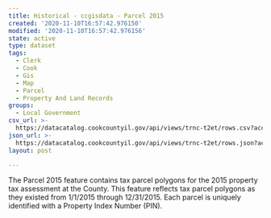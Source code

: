 ```yaml
---
title: Historical - ccgisdata - Parcel 2015
created: '2020-11-10T16:57:42.976150'
modified: '2020-11-10T16:57:42.976156'
state: active
type: dataset
tags:
  - Clerk
  - Cook
  - Gis
  - Map
  - Parcel
  - Property And Land Records
groups:
  - Local Government
csv_url: >-
  https://datacatalog.cookcountyil.gov/api/views/trnc-t2et/rows.csv?accessType=DOWNLOAD
json_url: >-
  https://datacatalog.cookcountyil.gov/api/views/trnc-t2et/rows.json?accessType=DOWNLOAD
layout: post

---
```

The Parcel 2015 feature contains tax parcel polygons for the 2015 property tax assessment at the County. This feature reflects tax parcel polygons as they existed from 1/1/2015 through 12/31/2015. Each parcel is uniquely identified with a Property Index Number (PIN).
